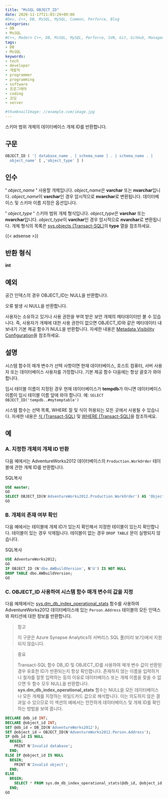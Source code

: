```yaml
---
title: "MsSQL OBJECT_ID"
date: 2020-11-17T21:03:29+09:00
#Dev, C++, DB, MsSQL, MySQL, Common, Perforce, Blog
categories:
- DB
- MsSQL
#C++, Modern C++, DB, MsSQL, MySQL, Perforce, SVN, Git, GitHub, Management, Blog, Hugo, Architecture
tags:
- DB
- MsSQL
keywords:
- tech
- developer
- 개발자
- programmer
- programming
- software
- 프로그래머
- coding
- 코딩
- server

#thumbnailImage: //example.com/image.jpg
---
```


스키마 범위 개체의 데이터베이스 개체 ID를 반환합니다.

<!--more-->

  

  

## 구문

```sql
OBJECT_ID ( '[ database_name . [ schema_name ] . | schema_name . ]   
  object_name' [ ,'object_type' ] )  
```

  

  

## 인수

**'** *object_name* **'**
사용할 개체입니다. *object_name*은 **varchar** 또는 **nvarchar**입니다. *object_name*이 **varchar**인 경우 암시적으로 **nvarchar**로 변환됩니다. 데이터베이스 및 스키마 이름 지정은 옵션입니다.

**'** *object_type* **'**
스키마 범위 개체 형식입니다. *object_type*은 **varchar** 또는 **nvarchar**입니다. *object_type*이 **varchar**인 경우 암시적으로 **nvarchar**로 변환됩니다. 개체 형식의 목록은 [sys.objects (Transact-SQL)](https://docs.microsoft.com/ko-kr/sql/relational-databases/system-catalog-views/sys-objects-transact-sql?view=sql-server-ver15)의 **type** 열을 참조하세요.

  

{{< adsense >}}

## 반환 형식

**int**

  

  

## 예외

공간 인덱스의 경우 OBJECT_ID는 NULL을 반환합니다.

오류 발생 시 NULL을 반환합니다.

사용자는 소유하고 있거나 사용 권한을 부여 받은 보안 개체의 메타데이터만 볼 수 있습니다. 즉, 사용자가 개체에 대한 사용 권한이 없으면 OBJECT_ID와 같은 메타데이터 내보내기 기본 제공 함수가 NULL을 반환합니다. 자세한 내용은 [Metadata Visibility Configuration](https://docs.microsoft.com/ko-kr/sql/relational-databases/security/metadata-visibility-configuration?view=sql-server-ver15)을 참조하세요.

  

  

## 설명

시스템 함수의 매개 변수가 선택 사항이면 현재 데이터베이스, 호스트 컴퓨터, 서버 사용자 또는 데이터베이스 사용자를 가정합니다. 기본 제공 함수 다음에는 항상 괄호가 와야 합니다.

임시 테이블 이름이 지정된 경우 현재 데이터베이스가 **tempdb**가 아니면 데이터베이스 이름이 임시 테이블 이름 앞에 와야 합니다. 예: `SELECT OBJECT_ID('tempdb..#mytemptable')`

시스템 함수는 선택 목록, WHERE 절 및 식이 허용되는 모든 곳에서 사용될 수 있습니다. 자세한 내용은 [식 (Transact-SQL)](https://docs.microsoft.com/ko-kr/sql/t-sql/language-elements/expressions-transact-sql?view=sql-server-ver15) 및 [WHERE (Transact-SQL)](https://docs.microsoft.com/ko-kr/sql/t-sql/queries/where-transact-sql?view=sql-server-ver15)을 참조하세요.

  

  

## 예

### A. 지정한 개체의 개체 ID 반환

다음 예에서는 AdventureWorks2012 데이터베이스의 `Production.WorkOrder` 테이블에 관한 개체 ID를 반환합니다.

SQL복사

```sql
USE master;  
GO  
SELECT OBJECT_ID(N'AdventureWorks2012.Production.WorkOrder') AS 'Object ID';  
GO  
```

### B. 개체의 존재 여부 확인

다음 예에서는 테이블에 개체 ID가 있는지 확인해서 지정한 테이블이 있는지 확인합니다. 테이블이 있는 경우 삭제됩니다. 테이블이 없는 경우 `DROP TABLE` 문이 실행되지 않습니다.

SQL복사

```sql
USE AdventureWorks2012;  
GO  
IF OBJECT_ID (N'dbo.AWBuildVersion', N'U') IS NOT NULL  
DROP TABLE dbo.AWBuildVersion;  
GO  
```

### C. OBJECT_ID 사용하여 시스템 함수 매개 변수의 값을 지정

다음 예제에서는 [sys.dm_db_index_operational_stats](https://docs.microsoft.com/ko-kr/sql/relational-databases/system-dynamic-management-views/sys-dm-db-index-operational-stats-transact-sql?view=sql-server-ver15) 함수를 사용하여 AdventureWorks2012 데이터베이스에 있는 `Person.Address` 테이블의 모든 인덱스와 파티션에 대한 정보를 반환합니다.

>  참고
>
> 이 구문은 Azure Synapse Analytics의 서버리스 SQL 풀(미리 보기)에서 지원되지 않습니다.

>  중요
>
> Transact-SQL 함수 DB_ID 및 OBJECT_ID를 사용하여 매개 변수 값이 반환된 경우 유효한 ID가 반환되는지 항상 확인합니다. 존재하지 않는 이름을 입력하거나 철자를 잘못 입력하는 등의 이유로 데이터베이스 또는 개체 이름을 찾을 수 없으면 두 함수 모두 NULL을 반환합니다. **sys.dm_db_index_operational_stats** 함수는 NULL을 모든 데이터베이스나 모든 개체를 지정하는 와일드카드 값으로 해석합니다. 이는 의도하지 않은 결과일 수 있으므로 이 섹션의 예에서는 안전하게 데이터베이스 및 개체 ID를 확인하는 방법을 보여 줍니다.

```sql
DECLARE @db_id INT;  
DECLARE @object_id INT;  
SET @db_id = DB_ID(N'AdventureWorks2012');  
SET @object_id = OBJECT_ID(N'AdventureWorks2012.Person.Address');  
IF @db_id IS NULL   
  BEGIN;  
    PRINT N'Invalid database';  
  END;  
ELSE IF @object_id IS NULL  
  BEGIN;  
    PRINT N'Invalid object';  
  END;  
ELSE  
  BEGIN;  
    SELECT * FROM sys.dm_db_index_operational_stats(@db_id, @object_id, NULL, NULL);  
  END;  
GO  
```